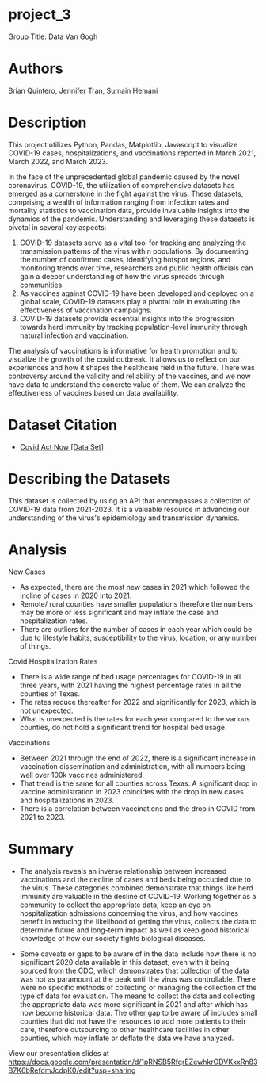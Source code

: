 # project_3
Group Title: Data Van Gogh

# Authors
Brian Quintero, Jennifer Tran, Sumain Hemani

# Description
This project utilizes Python, Pandas, Matplotlib, Javascript to visualize COVID-19 cases, hospitalizations, and vaccinations reported in March 2021, March 2022, and March 2023. 


In the face of the unprecedented global pandemic caused by the novel coronavirus, COVID-19, the utilization of comprehensive datasets has emerged as a cornerstone in the fight against the virus. These datasets, comprising a wealth of information ranging from infection rates and mortality statistics to vaccination data, provide invaluable insights into the dynamics of the pandemic. Understanding and leveraging these datasets is pivotal in several key aspects:

1.	COVID-19 datasets serve as a vital tool for tracking and analyzing the transmission patterns of the virus within populations. By documenting the number of confirmed cases, identifying hotspot regions, and monitoring trends over time, researchers and public health officials can gain a deeper understanding of how the virus spreads through communities.
2.	As vaccines against COVID-19 have been developed and deployed on a global scale, COVID-19 datasets play a pivotal role in evaluating the effectiveness of vaccination campaigns. 
3.	COVID-19 datasets provide essential insights into the progression towards herd immunity by tracking population-level immunity through natural infection and vaccination.

The analysis of vaccinations is informative for health promotion and to visualize the growth of the covid outbreak. It allows us to reflect on our experiences and how it shapes the healthcare field in the future. There was controversy around the validity and reliability of the vaccines, and we now have data to understand the concrete value of them. We can analyze the effectiveness of vaccines based on data availability.

# Dataset Citation 
- [Covid Act Now [Data Set]](https://apidocs.covidactnow.org/)

# Describing the Datasets
This dataset is collected by using an API that encompasses a collection of COVID-19 data from 2021-2023. It is a valuable resource in advancing our understanding of the virus's epidemiology and transmission dynamics. 

# Analysis
New Cases 
- As expected, there are the most new cases in 2021 which followed the incline of cases in 2020 into 2021.
- Remote/ rural counties have smaller populations therefore the numbers may be more or less significant and may inflate the case and hospitalization rates.
- There are outliers for the number of cases in each year which could be due to lifestyle habits, susceptibility to the virus, location, or any number of things. 

Covid Hospitalization Rates
- There is a wide range of bed usage percentages for COVID-19 in all three years, with 2021 having the highest percentage rates in all the counties of Texas.
- The rates reduce thereafter for 2022 and significantly for 2023, which is not unexpected.
- What is unexpected is the rates for each year compared to the various counties, do not hold a significant trend for hospital bed usage. 

Vaccinations
- Between 2021 through the end of 2022, there is a significant increase in vaccination dissemination and administration, with all numbers being well over 100k vaccines administered.
- That trend is the same for all counties across Texas. A significant drop in vaccine administration in 2023 coincides with the drop in new cases and hospitalizations in 2023.
- There is a correlation between vaccinations and the drop in COVID from 2021 to 2023. 


# Summary
- The analysis reveals an inverse relationship between increased vaccinations and the decline of cases and beds being occupied due to the virus. These categories combined demonstrate that things like herd immunity are valuable in the decline of COVID-19. Working together as a community to collect the appropriate data, keep an eye on hospitalization admissions concerning the virus, and how vaccines benefit in reducing the likelihood of getting the virus, collects the data to determine future and long-term impact as well as keep good historical knowledge of how our society fights biological diseases. 

- Some caveats or gaps to be aware of in the data include how there is no significant 2020 data available in this dataset, even with it being sourced from the CDC, which demonstrates that collection of the data was not as paramount at the peak until the virus was controllable. There were no specific methods of collecting or managing the collection of the type of data for evaluation. The means to collect the data and collecting the appropriate data was more significant in 2021 and after which has now become historical data. The other gap to be aware of includes small counties that did not have the resources to add more patients to their care, therefore outsourcing to other healthcare facilities in other counties, which may inflate or deflate the data we have analyzed. 


View our presentation slides at https://docs.google.com/presentation/d/1pRNSB5RfqrEZewhkrODVKxxRn83B7K6bRefdmJcdpK0/edit?usp=sharing
